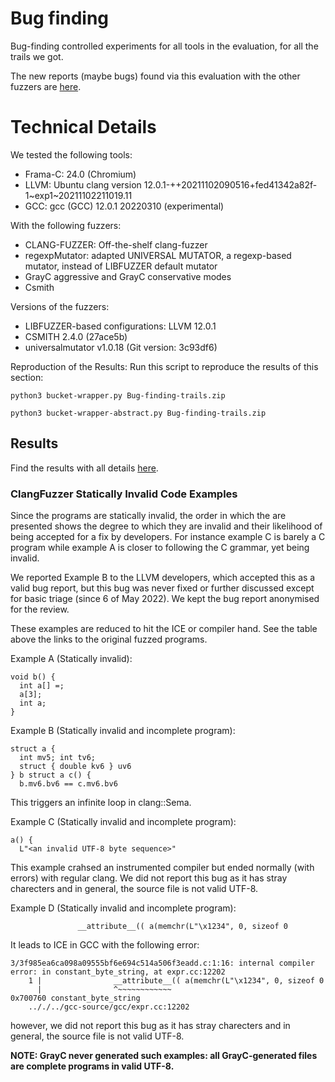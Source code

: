 # Bug finding 

Bug-finding controlled experiments for all tools in the evaluation, for all the trails we got. 

The new reports (maybe bugs) found via this evaluation with the other fuzzers are [here](reports).

# Technical Details

We tested the following tools:
- Frama-C: 24.0 (Chromium)
- LLVM: Ubuntu clang version 12.0.1-++20211102090516+fed41342a82f-1~exp1~20211102211019.11
- GCC: gcc (GCC) 12.0.1 20220310 (experimental)

With the following fuzzers:
- CLANG-FUZZER: Off-the-shelf clang-fuzzer
- regexpMutator: adapted UNIVERSAL MUTATOR, a regexp-based mutator, instead of LIBFUZZER default mutator
- GrayC aggressive and GrayC conservative modes
- Csmith

Versions of the fuzzers:
- LIBFUZZER-based configurations: LLVM 12.0.1 
- CSMITH 2.4.0 (27ace5b)
- universalmutator v1.0.18 (Git version: 3c93df6)

Reproduction of the Results:
Run this script to reproduce the results of this section:
```
python3 bucket-wrapper.py Bug-finding-trails.zip
```
```
python3 bucket-wrapper-abstract.py Bug-finding-trails.zip
```

## Results 

Find the results with all details [here](data_grayc_paper.xlsx).

### ClangFuzzer Statically Invalid Code Examples

Since the programs are statically invalid, the order in which the are presented shows the degree to which they are invalid and their likelihood of being accepted for a fix by developers. For instance example C is barely a C program while example A is closer to following the C grammar, yet being invalid.

We reported Example B to the LLVM developers, which accepted this as a valid bug report, but this bug was never fixed or further discussed except for basic triage (since 6 of May 2022). We kept the bug report anonymised for the review.

These examples are reduced to hit the ICE or compiler hand. See the table above the links to the original fuzzed programs.

Example A (Statically invalid):
```
void b() {
  int a[] =;
  a[3];
  int a;
}
```

Example B (Statically invalid and incomplete program):
```
struct a {
  int mv5; int tv6;
  struct { double kv6 } uv6
} b struct a c() {
  b.mv6.bv6 == c.mv6.bv6
```
This triggers an infinite loop in clang::Sema.

Example C (Statically invalid and incomplete program):
```
a() {
  L"<an invalid UTF-8 byte sequence>"
```
This example crahsed an instrumented compiler but ended normally (with errors) with regular clang. We did not report this bug as it has stray charecters and in general, the source file is not valid UTF-8.

Example D (Statically invalid and incomplete program):
```
               __attribute__(( a(memchr(L"\x1234", 0, sizeof 0
```
It leads to ICE in GCC with the following error: 
```
3/3f985ea6ca098a09555bf6e694c514a506f3eadd.c:1:16: internal compiler error: in constant_byte_string, at expr.cc:12202
    1 |                __attribute__(( a(memchr(L"\x1234", 0, sizeof 0
      |                ^~~~~~~~~~~~~
0x700760 constant_byte_string
	.././../gcc-source/gcc/expr.cc:12202
```
however, we did not report this bug as it has stray charecters and in general, the source file is not valid UTF-8.

**NOTE: GrayC never generated such examples: all GrayC-generated files are complete programs in valid UTF-8.**
